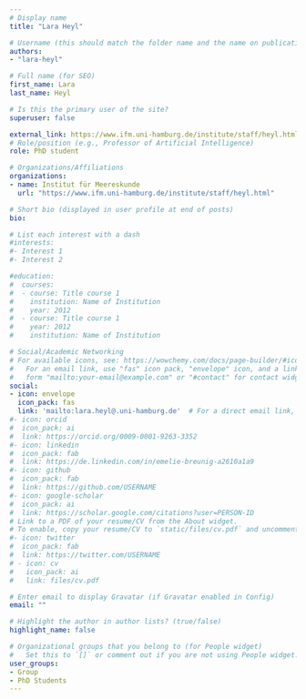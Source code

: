 ```yaml
---
# Display name
title: "Lara Heyl"

# Username (this should match the folder name and the name on publications)
authors:
- "lara-heyl"

# Full name (for SEO)
first_name: Lara
last_name: Heyl

# Is this the primary user of the site?
superuser: false

external_link: https://www.ifm.uni-hamburg.de/institute/staff/heyl.html
# Role/position (e.g., Professor of Artificial Intelligence)
role: PhD student

# Organizations/Affiliations
organizations:
- name: Institut für Meereskunde
  url: "https://www.ifm.uni-hamburg.de/institute/staff/heyl.html"

# Short bio (displayed in user profile at end of posts)
bio: 

# List each interest with a dash
#interests:
#- Interest 1
#- Interest 2

#education:
#  courses:
#  - course: Title course 1
#    institution: Name of Institution
#    year: 2012
#  - course: Title course 1
#    year: 2012
#    institution: Name of Institution

# Social/Academic Networking
# For available icons, see: https://wowchemy.com/docs/page-builder/#icons
#   For an email link, use "fas" icon pack, "envelope" icon, and a link in the
#   form "mailto:your-email@example.com" or "#contact" for contact widget.
social:
- icon: envelope
  icon_pack: fas
  link: 'mailto:lara.heyl@.uni-hamburg.de'  # For a direct email link, use "mailto:test@example.org".
#- icon: orcid
#  icon_pack: ai
#  link: https://orcid.org/0009-0001-9263-3352
#- icon: linkedin
#  icon_pack: fab
#  link: https://de.linkedin.com/in/emelie-breunig-a2610a1a9
#- icon: github
#  icon_pack: fab
#  link: https://github.com/USERNAME
#- icon: google-scholar
#  icon_pack: ai
#  link: https://scholar.google.com/citations?user=PERSON-ID
# Link to a PDF of your resume/CV from the About widget.
# To enable, copy your resume/CV to `static/files/cv.pdf` and uncomment the lines below.
#- icon: twitter
#  icon_pack: fab
#  link: https://twitter.com/USERNAME
# - icon: cv
#   icon_pack: ai
#   link: files/cv.pdf

# Enter email to display Gravatar (if Gravatar enabled in Config)
email: ""

# Highlight the author in author lists? (true/false)
highlight_name: false

# Organizational groups that you belong to (for People widget)
#   Set this to `[]` or comment out if you are not using People widget.
user_groups:
- Group 
- PhD Students
---
```

